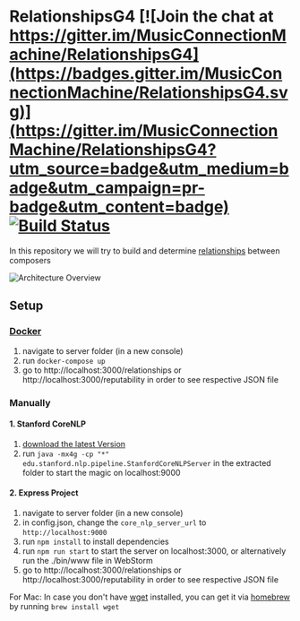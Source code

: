 # RelationshipsG4 [![Join the chat at https://gitter.im/MusicConnectionMachine/RelationshipsG4](https://badges.gitter.im/MusicConnectionMachine/RelationshipsG4.svg)](https://gitter.im/MusicConnectionMachine/RelationshipsG4?utm_source=badge&utm_medium=badge&utm_campaign=pr-badge&utm_content=badge) [![Build Status](https://travis-ci.org/MusicConnectionMachine/RelationshipsG4.png?branch=develop)](https://travis-ci.org/MusicConnectionMachine/RelationshipsG4)

In this repository we will try to build and determine [relationships](https://raw.githubusercontent.com/MusicConnectionMachine/RelationshipsG4/develop/documents/Relationships.txt) between composers

![Architecture Overview](https://raw.githubusercontent.com/MusicConnectionMachine/RelationshipsG4/develop/documents/Architecture%20Overview.png)

## Setup

### [Docker](https://www.docker.com)
1. navigate to server folder (in a new console)
2. run `docker-compose up`
3. go to http://localhost:3000/relationships or http://localhost:3000/reputability in order to see respective JSON file

### Manually

#### 1. Stanford CoreNLP
1. [download the latest Version](http://stanfordnlp.github.io/CoreNLP/#download)
2. run `java -mx4g -cp "*" edu.stanford.nlp.pipeline.StanfordCoreNLPServer` in the extracted folder to start the magic on localhost:9000

#### 2. Express Project
1. navigate to server folder (in a new console)
2. in config.json, change the `core_nlp_server_url` to `http://localhost:9000`
3. run `npm install` to install dependencies
4. run `npm run start` to start the server on localhost:3000, or alternatively run the ./bin/www file in WebStorm
5. go to http://localhost:3000/relationships or http://localhost:3000/reputability in order to see respective JSON file

For Mac: In case you don't have [wget](https://www.gnu.org/software/wget) installed, you can get it via [homebrew](https://brew.sh) by running `brew install wget`
